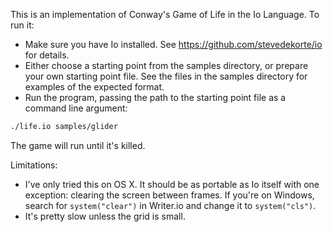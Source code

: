This is an implementation of Conway's Game of Life in the Io Language. To run it:

* Make sure you have Io installed. See https://github.com/stevedekorte/io for details.
* Either choose a starting point from the samples directory, or prepare your own starting point file. See the files in the samples directory for examples of the expected format.
* Run the program, passing the path to the starting point file as a command line argument:

```sh
./life.io samples/glider
```

The game will run until it's killed.

Limitations:

* I've only tried this on OS X. It should be as portable as Io itself with one exception: clearing the screen between frames. If you're on Windows, search for `system("clear")` in Writer.io and change it to `system("cls")`.
* It's pretty slow unless the grid is small.
